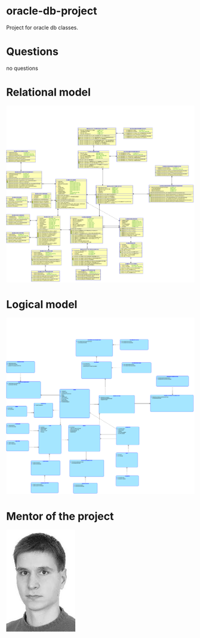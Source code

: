 # oracle-db-project
Project for oracle db classes.
# Questions
no questions
# Relational model
![alt text](chapter-3/relacyjny.png "Relational model")
# Logical model
![alt text](chapter-2/logiczny.png "Logical model")
# Mentor of the project
![alt text](mentor.jpg "Mentor")
